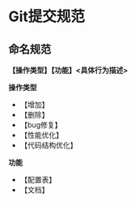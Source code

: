 # Git提交规范

## 	命名规范

**【操作类型】【功能】<具体行为描述>**

**操作类型**

* 【增加】
* 【删除】
* 【bug修复】
* 【性能优化】
* 【代码结构优化】

**功能**

* 【配置表】
* 【文档】

